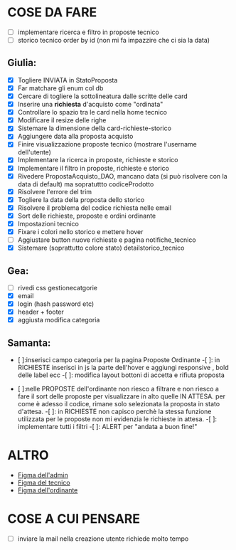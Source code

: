# COSE DA FARE
-[ ] implementare ricerca e filtro in proposte tecnico
-[ ] storico tecnico order by id (non mi fa impazzire che ci sia la data)

## Giulia:
- [x] Togliere INVIATA in StatoProposta
- [x] Far matchare gli enum col db
- [x] Cercare di togliere la sottolineatura dalle scritte delle card
- [x] Inserire una **richiesta** d'acquisto come "ordinata"
- [x] Controllare lo spazio tra le card nella home tecnico
- [x] Modificare il resize delle righe
- [x] Sistemare la dimensione della card-richieste-storico
- [x] Aggiungere data alla proposta acquisto
- [x] Finire visualizzazione proposte tecnico (mostrare l'username dell'utente)
- [x] Implementare la ricerca in proposte, richieste e storico
- [x] Implementare il filtro in proposte, richieste e storico
- [x] Rivedere PropostaAcquisto_DAO, mancano data (si può risolvere con la data di default) ma sopratuttto codiceProdotto
- [x] Risolvere l'errore del trim
- [x] Togliere la data della proposta dello storico
- [x] Risolvere il problema del codice richiesta nelle email
- [x] Sort delle richieste, proposte e ordini ordinante
- [x] Impostazioni tecnico
- [x] Fixare i colori nello storico e mettere hover
- [ ] Aggiustare button nuove richieste e pagina notifiche_tecnico
- [x] Sistemare (soprattutto colore stato) detailstorico_tecnico

## Gea:
- [ ] rivedi css gestionecatgorie
- [x] email
- [x] login (hash password etc)
- [x] header + footer
- [x] aggiusta modifica categoria

## Samanta:
- [ ]:inserisci campo categoria per la pagina Proposte Ordinante
-[ ]: in RICHIESTE inserisci in js la parte dell'hover e aggiungi responsive , bold delle label ecc
-[ ]: modifica layout bottoni di accetta e rifiuta proposta

- [ ]:nelle PROPOSTE dell'ordinante non riesco a filtrare e non riesco a fare il sort delle proposte per visualizzare in alto quelle IN ATTESA. per come è adesso il codice, rimane solo selezionata la proposta in stato d'attesa.
-[ ]: in RICHIESTE non capisco perchè la stessa funzione utilizzata per le proposte non mi evidenzia le richieste in attesa.
-[ ]: implementare tutti i filtri
-[ ]: ALERT per "andata a buon fine!"


# ALTRO
- [Figma dell'admin](https://www.figma.com/file/c6hYZIz2AJhbynd5b2UdG1?node-id=0-1&t=uapcU6HHGd49wdL5-0&type=whiteboard)
- [Figma del tecnico](https://www.figma.com/board/0ZPJHIJs8QkLfjyrD49TUD/Prototipo-tecnico?node-id=0-1&t=G3JxyWIsZNVApCBr-1)
- [Figma dell'ordinante](https://www.figma.com/board/Hdn2GgIKPyrXPcuaPm8Rmh/Bozza-Ordinante?node-id=0-1&t=Zk8EPDTFiqD4A2yj-0)

# COSE A CUI PENSARE
-[ ] inviare la mail nella creazione utente richiede molto tempo